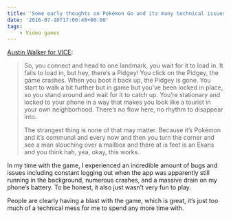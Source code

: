 ```yaml
---
title: 'Some early thoughts on Pokémon Go and its many technical issues'
date: '2016-07-10T17:00:48+00:00'
tags:
    - Video games
---
```


[Austin Walker for VICE](https://www.vice.com/en_us/article/yvegq5/pokemon-go-isnt-very-good-but-it-will-be-huge-anyway-58477fee3c665001fe3c1cfe):

> So, you connect and head to one landmark, you wait for it to load in. It fails to load in, but hey, there’s a Pidgey! You click on the Pidgey, the game crashes. When you boot it back up, the Pidgey is gone. You start to walk a bit further but in game but you’ve been locked in place, so you stand around and wait for it to catch up. You’re stationary and locked to your phone in a way that makes you look like a tourist in your own neighborhood. There’s no flow here, no rhythm to disappear into.
> 
>  The strangest thing is none of that may matter. Because it’s Pokémon and it’s communal and every now and then you turn the corner and see a man slouching over a mailbox and there at is feet is an Ekans and you think hah, yea, okay, this works.

In my time with the game, I experienced an incredible amount of bugs and issues including constant logging out when the app was apparently still running in the background, numerous crashes, and a massive drain on my phone’s battery. To be honest, it also just wasn’t very fun to play.

People are clearly having a blast with the game, which is great, it’s just too much of a technical mess for me to spend any more time with.